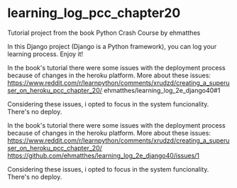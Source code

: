 # learning_log_pcc_chapter20
Tutorial project from the book Python Crash Course by ehmatthes

In this Django project (Django is a Python framework), you can log your learning process. Enjoy it!

In the book's tutorial there were some issues with the deployment process because of changes in the heroku platform. More about these issues: https://www.reddit.com/r/learnpython/comments/xrudzd/creating_a_superuser_on_heroku_pcc_chapter_20/ ehmatthes/learning_log_2e_django40#1

Considering these issues, i opted to focus in the system funcionality. There's no deploy.

In the book's tutorial there were some issues with the deployment process because of changes in the heroku platform.
More about these issues: https://www.reddit.com/r/learnpython/comments/xrudzd/creating_a_superuser_on_heroku_pcc_chapter_20/
                         https://github.com/ehmatthes/learning_log_2e_django40/issues/1

Considering these issues, i opted to focus in the system funcionality. There's no deploy.
